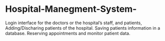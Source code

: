 # Hospital-Manegment-System-
Login interface for the doctors or the hospital’s staff, and patients, Adding/Discharing patients of the hospital. Saving patients information in a database. Reserving appointments and monitor patient data. 
